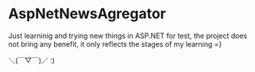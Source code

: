 # AspNetNewsAgregator

Just learninig and trying new things in ASP.NET for test, the project does not bring any benefit, it only reflects the stages of my learning =}
   
   ＼(￣▽￣)／  :) 
